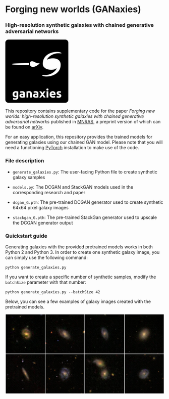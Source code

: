 # Forging new worlds (GANaxies)
### High-resolution synthetic galaxies with chained generative adversarial networks

<img src="/images/logo.png" alt="logo" width="200px"/>

This repository contains supplementary code for the paper _Forging new worlds: high-resolution synthetic galaxies with chained generative adversarial networks_ published in [MNRAS](https://doi.org/10.1093/mnras/stz602), a preprint version of which can be found on [arXiv](https://arxiv.org/abs/1811.03081).

For an easy application, this repository provides the trained models for generating galaxies using our chained GAN model. Please note that you will need a functioning [PyTorch](https://pytorch.org/) installation to make use of the code.

### File description

* `generate_galaxies.py`: The user-facing Python file to create synthetic galaxy samples

* `models.py`: The DCGAN and StackGAN models used in the corresponding research and paper

* `dcgan_G.pth`: The pre-trained DCGAN generator used to create synthetic 64x64 pixel galaxy images

* `stackgan_G.pth`: The pre-trained StackGan generator used to upscale the DCGAN generator output

### Quickstart guide

Generating galaxies with the provided pretrained models works in both Python 2 and Python 3. In order to create one synthetic galaxy image, you can simply use the following command:

```shell
python generate_galaxies.py
```

If you want to create a specific number of synthetic samples, modify the `batchSize` parameter with that number:

```shell
python generate_galaxies.py --batchSize 42
```

Below, you can see a few examples of galaxy images created with the pretrained models.

<img src="/images/examples.png" alt="examples" width="600px"/>
